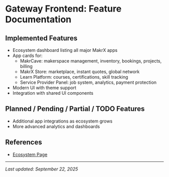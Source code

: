 # Gateway Frontend: Feature Documentation

## Implemented Features

- Ecosystem dashboard listing all major MakrX apps
- App cards for:
  - MakrCave: makerspace management, inventory, bookings, projects, billing
  - MakrX Store: marketplace, instant quotes, global network
  - Learn Platform: courses, certifications, skill tracking
  - Service Provider Panel: job system, analytics, payment protection
- Modern UI with theme support
- Integration with shared UI components

## Planned / Pending / Partial / TODO Features

- Additional app integrations as ecosystem grows
- More advanced analytics and dashboards

## References

- [Ecosystem Page](./components/page-components/Ecosystem.tsx)

---

_Last updated: September 22, 2025_
